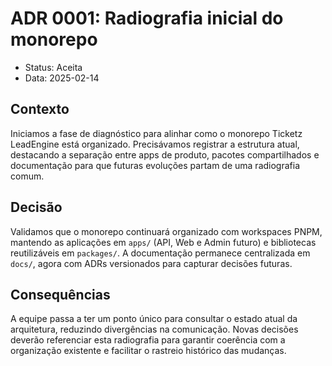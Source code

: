 # ADR 0001: Radiografia inicial do monorepo

- Status: Aceita
- Data: 2025-02-14

## Contexto
Iniciamos a fase de diagnóstico para alinhar como o monorepo Ticketz LeadEngine está organizado. Precisávamos registrar a estrutura atual, destacando a separação entre apps de produto, pacotes compartilhados e documentação para que futuras evoluções partam de uma radiografia comum.

## Decisão
Validamos que o monorepo continuará organizado com workspaces PNPM, mantendo as aplicações em `apps/` (API, Web e Admin futuro) e bibliotecas reutilizáveis em `packages/`. A documentação permanece centralizada em `docs/`, agora com ADRs versionados para capturar decisões futuras.

## Consequências
A equipe passa a ter um ponto único para consultar o estado atual da arquitetura, reduzindo divergências na comunicação. Novas decisões deverão referenciar esta radiografia para garantir coerência com a organização existente e facilitar o rastreio histórico das mudanças.

